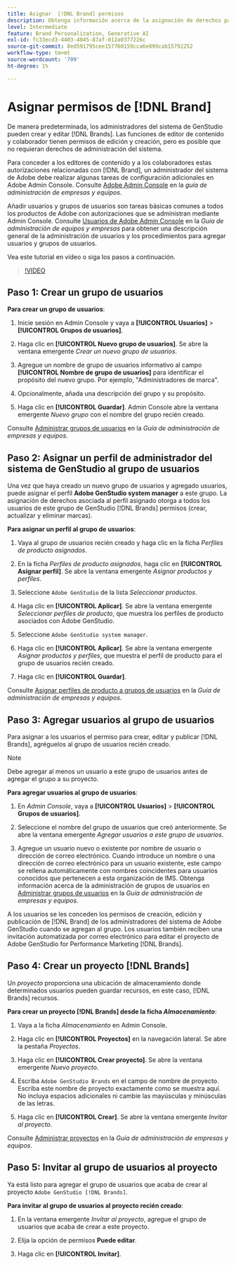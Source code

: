 ```yaml
---
title: Asignar  [!DNL Brand] permisos
description: Obtenga información acerca de la asignación de derechos para creadores y editores de GenStudio for Performance Marketing [!DNL Brand] s.
level: Intermediate
feature: Brand Personalization, Generative AI
exl-id: fc33ecd3-4403-4045-87af-012a0377226c
source-git-commit: 8ed591795cee157760159cca6e899cab15792252
workflow-type: tm+mt
source-wordcount: '709'
ht-degree: 1%

---
```


# Asignar permisos de [!DNL Brand]

De manera predeterminada, los administradores del sistema de GenStudio pueden crear y editar [!DNL Brands]. Las funciones de editor de contenido y colaborador tienen permisos de edición y creación, pero es posible que no requieran derechos de administración del sistema.

Para conceder a los editores de contenido y a los colaboradores estas autorizaciones relacionadas con [!DNL Brand], un administrador del sistema de Adobe debe realizar algunas tareas de configuración adicionales en Adobe Admin Console. Consulte [Adobe Admin Console](https://helpx.adobe.com/enterprise/using/admin-console.html#Overview) en la _guía de administración de empresas y equipos_.

Añadir usuarios y grupos de usuarios son tareas básicas comunes a todos los productos de Adobe con autorizaciones que se administran mediante Admin Console. Consulte [Usuarios de Adobe Admin Console](https://helpx.adobe.com/es/enterprise/using/users.html) en la _Guía de administración de equipos y empresas_ para obtener una descripción general de la administración de usuarios y los procedimientos para agregar usuarios y grupos de usuarios.

Vea este tutorial en vídeo o siga los pasos a continuación.

>[!VIDEO](https://video.tv.adobe.com/v/3470499/?learn=on&enablevpops)

## Paso 1: Crear un grupo de usuarios

**Para crear un grupo de usuarios**:

1. Inicie sesión en Admin Console y vaya a **[!UICONTROL Usuarios]** > **[!UICONTROL Grupos de usuarios]**.

1. Haga clic en **[!UICONTROL Nuevo grupo de usuarios]**. Se abre la ventana emergente _Crear un nuevo grupo de usuarios_.

1. Agregue un nombre de grupo de usuarios informativo al campo **[!UICONTROL Nombre de grupo de usuarios]** para identificar el propósito del nuevo grupo. Por ejemplo, &quot;Administradores de marca&quot;.

1. Opcionalmente, añada una descripción del grupo y su propósito.

1. Haga clic en **[!UICONTROL Guardar]**. Admin Console abre la ventana emergente _Nuevo grupo_ con el nombre del grupo recién creado.

Consulte [Administrar grupos de usuarios](https://helpx.adobe.com/es/enterprise/using/user-groups.html) en la _Guía de administración de empresas y equipos_.

## Paso 2: Asignar un perfil de administrador del sistema de GenStudio al grupo de usuarios

Una vez que haya creado un nuevo grupo de usuarios y agregado usuarios, puede asignar el perfil **Adobe GenStudio system manager** a este grupo. La asignación de derechos asociada al perfil asignado otorga a todos los usuarios de este grupo de GenStudio [!DNL Brands] permisos (crear, actualizar y eliminar marcas).

**Para asignar un perfil al grupo de usuarios**:

1. Vaya al grupo de usuarios recién creado y haga clic en la ficha _Perfiles de producto asignados_.

1. En la ficha _Perfiles de producto asignados_, haga clic en **[!UICONTROL Asignar perfil]**. Se abre la ventana emergente _Asignar productos y perfiles_.

1. Seleccione `Adobe GenStudio` de la lista _Seleccionar productos_.

1. Haga clic en **[!UICONTROL Aplicar]**. Se abre la ventana emergente _Seleccionar perfiles de producto_, que muestra los perfiles de producto asociados con Adobe GenStudio.

1. Seleccione `Adobe GenStudio system manager`.

1. Haga clic en **[!UICONTROL Aplicar]**. Se abre la ventana emergente _Asignar productos y perfiles_, que muestra el perfil de producto para el grupo de usuarios recién creado.

1. Haga clic en **[!UICONTROL Guardar]**.

Consulte [Asignar perfiles de producto a grupos de usuarios](https://helpx.adobe.com/es/enterprise/using/user-groups.html) en la _Guía de administración de empresas y equipos_.

## Paso 3: Agregar usuarios al grupo de usuarios

Para asignar a los usuarios el permiso para crear, editar y publicar [!DNL Brands], agréguelos al grupo de usuarios recién creado.

>[!NOTE]
>
>Debe agregar al menos un usuario a este grupo de usuarios antes de agregar el grupo a su proyecto.

**Para agregar usuarios al grupo de usuarios**:

1. En _Admin Console_, vaya a **[!UICONTROL Usuarios]** > **[!UICONTROL Grupos de usuarios]**.

1. Seleccione el nombre del grupo de usuarios que creó anteriormente. Se abre la ventana emergente _Agregar usuarios a este grupo de usuarios_.

1. Agregue un usuario nuevo o existente por nombre de usuario o dirección de correo electrónico. Cuando introduce un nombre o una dirección de correo electrónico para un usuario existente, este campo se rellena automáticamente con nombres coincidentes para usuarios conocidos que pertenecen a esta organización de IMS. Obtenga información acerca de la administración de grupos de usuarios en [Administrar grupos de usuarios](https://helpx.adobe.com/es/enterprise/using/user-groups.html) en la _Guía de administración de empresas y equipos_.

A los usuarios se les conceden los permisos de creación, edición y publicación de [!DNL Brand] de los administradores del sistema de Adobe GenStudio cuando se agregan al grupo. Los usuarios también reciben una invitación automatizada por correo electrónico para editar el proyecto de Adobe GenStudio for Performance Marketing [!DNL Brands].

## Paso 4: Crear un proyecto [!DNL Brands]

Un _proyecto_ proporciona una ubicación de almacenamiento donde determinados usuarios pueden guardar recursos, en este caso, [!DNL Brands] recursos.

**Para crear un proyecto [!DNL Brands] desde la ficha _Almacenamiento_**:

1. Vaya a la ficha _Almacenamiento_ en Admin Console.

1. Haga clic en **[!UICONTROL Proyectos]** en la navegación lateral. Se abre la pestaña _Proyectos_.

1. Haga clic en **[!UICONTROL Crear proyecto]**. Se abre la ventana emergente _Nuevo proyecto_.

1. Escriba `Adobe GenStudio Brands` en el campo de nombre de proyecto. Escriba este nombre de proyecto exactamente como se muestra aquí. No incluya espacios adicionales ni cambie las mayúsculas y minúsculas de las letras.

1. Haga clic en **[!UICONTROL Crear]**. Se abre la ventana emergente _Invitar al proyecto_.

Consulte [Administrar proyectos](https://helpx.adobe.com/enterprise/using/projects-in-business-storage.html) en la _Guía de administración de empresas y equipos_.

## Paso 5: Invitar al grupo de usuarios al proyecto

Ya está listo para agregar el grupo de usuarios que acaba de crear al proyecto `Adobe GenStudio [!DNL Brands]`.

**Para invitar al grupo de usuarios al proyecto recién creado**:

1. En la ventana emergente _Invitar al proyecto_, agregue el grupo de usuarios que acaba de crear a este proyecto.

1. Elija la opción de permisos **Puede editar**.

1. Haga clic en **[!UICONTROL Invitar]**.
